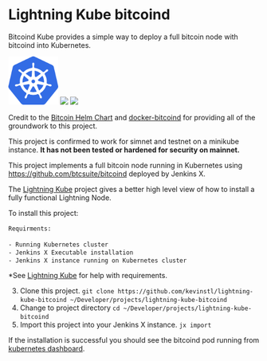 # Lightning Kube bitcoind

Bitcoind Kube provides a simple way to deploy a full bitcoin node with bitcoind into Kubernetes.           

[<img src="https://raw.githubusercontent.com/kubernetes/kubernetes/master/logo/logo.png" width="100px">](https://kubernetes.io/docs/home "Kubernetes")  [<img src="https://avatars2.githubusercontent.com/u/528860?s=200&v=4" width="100px">](https://github.com/bitcoin "bitcoind")  [<img src="https://jenkins.io/images/logos/jenkins-x/jenkins-x-256.png" width="100px">](https://jenkins-x.io "Jenkins X")

Credit to the [Bitcoin Helm Chart](https://github.com/helm/charts/tree/master/stable/bitcoind) and [docker-bitcoind](https://github.com/kylemanna/docker-bitcoind) for providing all of the groundwork to this project.

This project is confirmed to work for simnet and testnet on a minikube instance. **It has not been tested or hardened for security on mainnet.**

This project implements a full bitcoin node running in Kubernetes using https://github.com/btcsuite/bitcoind deployed by Jenkins X. 

The [Lightning Kube](https://github.com/kevinstl/lightning-kube) project gives a better high level view of how to install a fully functional Lightning Node. 


To install this project:
```
Requirments:

- Running Kubernetes cluster
- Jenkins X Executable installation
- Jenkins X instance running on Kubernetes cluster
```
*See [Lightning Kube](https://github.com/kevinstl/lightning-kube) for help with requirements.

3. Clone this project. `git clone https://github.com/kevinstl/lightning-kube-bitcoind ~/Developer/projects/lightning-kube-bitcoind`
4. Change to project directory `cd ~/Developer/projects/lightning-kube-bitcoind`
5. Import this project into your Jenkins X instance. `jx import`

If the installation is successful you should see the bitcoind pod running from [kubernetes dashboard](http://minikube-easy:30000/#!/pod?namespace=lightning-kube).